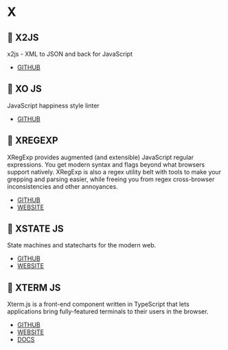 # X

## :rocket: X2JS

x2js - XML to JSON and back for JavaScript

* [GITHUB](https://github.com/abdolence/x2js)

## :rocket: XO JS

JavaScript happiness style linter

* [GITHUB](https://github.com/xojs/xo)

## :rocket: XREGEXP

XRegExp provides augmented (and extensible) JavaScript regular expressions. You get modern syntax and flags beyond what browsers support natively. XRegExp is also a regex utility belt with tools to make your grepping and parsing easier, while freeing you from regex cross-browser inconsistencies and other annoyances.

* [GITHUB](https://github.com/slevithan/xregexp)
* [WEBSITE](http://xregexp.com/)

## :rocket: XSTATE JS

State machines and statecharts for the modern web.

* [GITHUB](https://github.com/davidkpiano/xstate)
* [WEBSITE](https://xstate.js.org/docs/)

## :rocket: XTERM JS

Xterm.js is a front-end component written in TypeScript that lets applications bring fully-featured terminals to their users in the browser.

* [GITHUB](https://github.com/xtermjs/xterm.js)
* [WEBSITE](https://xtermjs.org/)
* [DOCS](https://xtermjs.org/docs/)

